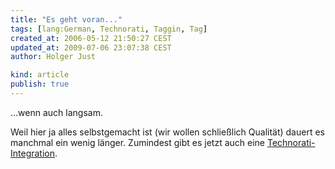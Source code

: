 ```yaml
---
title: "Es geht voran..."
tags: [lang:German, Technorati, Taggin, Tag]
created_at: 2006-05-12 21:50:27 CEST
updated_at: 2009-07-06 23:07:38 CEST
author: Holger Just

kind: article
publish: true
---
```


...wenn auch langsam.

Weil hier ja alles selbstgemacht ist (wir wollen schließlich Qualität) dauert es manchmal ein wenig länger. Zumindest gibt es jetzt auch eine [Technorati-Integration](http://www.technorati.com/).